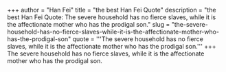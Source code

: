 +++
author = "Han Fei"
title = "the best Han Fei Quote"
description = "the best Han Fei Quote: The severe household has no fierce slaves, while it is the affectionate mother who has the prodigal son."
slug = "the-severe-household-has-no-fierce-slaves-while-it-is-the-affectionate-mother-who-has-the-prodigal-son"
quote = '''The severe household has no fierce slaves, while it is the affectionate mother who has the prodigal son.'''
+++
The severe household has no fierce slaves, while it is the affectionate mother who has the prodigal son.
